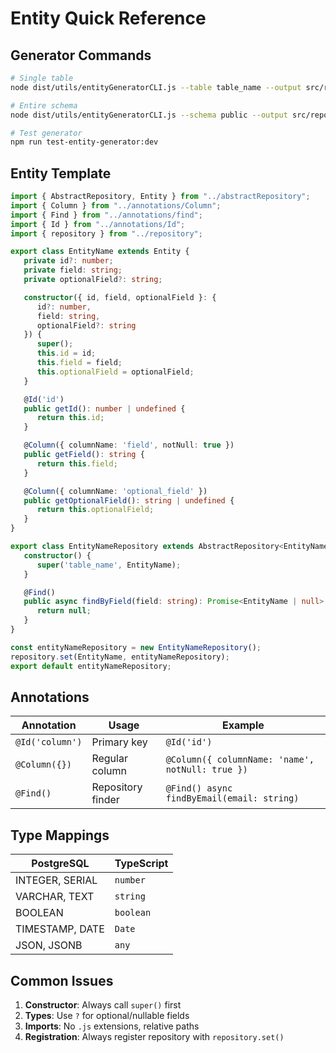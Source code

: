 # Entity Quick Reference

## Generator Commands

```bash
# Single table
node dist/utils/entityGeneratorCLI.js --table table_name --output src/repository/entities

# Entire schema  
node dist/utils/entityGeneratorCLI.js --schema public --output src/repository/entities

# Test generator
npm run test-entity-generator:dev
```

## Entity Template

```typescript
import { AbstractRepository, Entity } from "../abstractRepository";
import { Column } from "../annotations/Column";
import { Find } from "../annotations/find";
import { Id } from "../annotations/Id";
import { repository } from "../repository";

export class EntityName extends Entity {
   private id?: number;
   private field: string;
   private optionalField?: string;

   constructor({ id, field, optionalField }: { 
      id?: number, 
      field: string, 
      optionalField?: string 
   }) {
      super();
      this.id = id;
      this.field = field;
      this.optionalField = optionalField;
   }

   @Id('id')
   public getId(): number | undefined {
      return this.id;
   }

   @Column({ columnName: 'field', notNull: true })
   public getField(): string {
      return this.field;
   }

   @Column({ columnName: 'optional_field' })
   public getOptionalField(): string | undefined {
      return this.optionalField;
   }
}

export class EntityNameRepository extends AbstractRepository<EntityName> {
   constructor() {
      super('table_name', EntityName);
   }

   @Find()
   public async findByField(field: string): Promise<EntityName | null> {
      return null;
   }
}

const entityNameRepository = new EntityNameRepository();
repository.set(EntityName, entityNameRepository);
export default entityNameRepository;
```

## Annotations

| Annotation | Usage | Example |
|------------|-------|---------|
| `@Id('column')` | Primary key | `@Id('id')` |
| `@Column({})` | Regular column | `@Column({ columnName: 'name', notNull: true })` |
| `@Find()` | Repository finder | `@Find() async findByEmail(email: string)` |

## Type Mappings

| PostgreSQL | TypeScript |
|------------|------------|
| INTEGER, SERIAL | `number` |
| VARCHAR, TEXT | `string` |
| BOOLEAN | `boolean` |
| TIMESTAMP, DATE | `Date` |
| JSON, JSONB | `any` |

## Common Issues

1. **Constructor**: Always call `super()` first
2. **Types**: Use `?` for optional/nullable fields
3. **Imports**: No `.js` extensions, relative paths
4. **Registration**: Always register repository with `repository.set()`